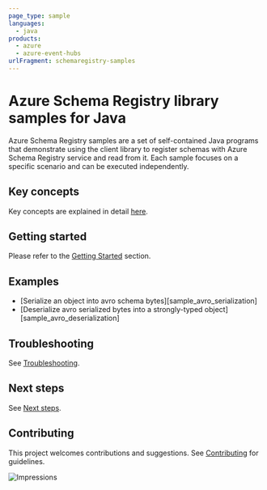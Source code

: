 ```yaml
---
page_type: sample
languages:
  - java
products:
  - azure
  - azure-event-hubs
urlFragment: schemaregistry-samples
---
```


# Azure Schema Registry library samples for Java

Azure Schema Registry samples are a set of self-contained Java programs that demonstrate using the client library to
register schemas with Azure Schema Registry service and read from it. Each sample focuses on a specific scenario and
can be executed independently.

## Key concepts
Key concepts are explained in detail [here][sdk_readme_key_concepts].

## Getting started
Please refer to the [Getting Started][sdk_readme_getting_started] section.

## Examples

- [Serialize an object into avro schema bytes][sample_avro_serialization]
- [Deserialize avro serialized bytes into a strongly-typed object][sample_avro_deserialization]

## Troubleshooting
See [Troubleshooting][sdk_readme_troubleshooting].

## Next steps
See [Next steps][sdk_readme_next_steps].

## Contributing
This project welcomes contributions and suggestions. See [Contributing][sdk_readme_contributing] for guidelines.

<!-- Links -->
[sdk_readme_key_concepts]: https://github.com/Azure/azure-sdk-for-java/blob/master/sdk/schemaregistry/azure-data-schemaregistry/README.md#key-concepts
[sdk_readme_getting_started]: https://github.com/Azure/azure-sdk-for-java/blob/master/sdk/schemaregistry/azure-data-schemaregistry/README.md#getting-started
[sdk_readme_troubleshooting]: https://github.com/Azure/azure-sdk-for-java/blob/master/sdk/schemaregistry/azure-data-schemaregistry/README.md#troubleshooting
[sdk_readme_next_steps]: https://github.com/Azure/azure-sdk-for-java/blob/master/sdk/schemaregistry/azure-data-schemaregistry/README.md#next-steps
[sdk_readme_contributing]: https://github.com/Azure/azure-sdk-for-java/blob/master/sdk/schemaregistry/azure-data-schemaregistry/README.md#contributing
[sample_register_schema]: ./java/com/azure/data/schemaregistry/RegisterSchemaSample.java
[sample_get_schema]: ./java/com/azure/data/schemaregistry/GetSchemaSample.java
[sample_get_schema_id]: ./java/com/azure/data/schemaregistry/GetSchemaIdSample.java

![Impressions](https://azure-sdk-impressions.azurewebsites.net/api/impressions/azure-sdk-for-java%2Fsdk%schemaregistry%2Fazure-data-schemaregistry%2Fsrc%2Fsamples%2README.png)
